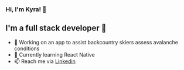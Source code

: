### Hi, I'm Kyra! 👋

## I'm a full stack developer 🥞

- 🚧 Working on an app to assist backcountry skiers assess avalanche conditions 
- 🌱 Currently learning React Native
- 📫 Reach me via [Linkedin](https://www.linkedin.com/in/kyra-henningson/)

<!--
**k-henningson/k-henningson** is a ✨ _special_ ✨ repository because its `README.md` (this file) appears on your GitHub profile.

Here are some ideas to get you started:

- 🔭 I’m currently working on ...
- 🌱 I’m currently learning ...
- 👯 I’m looking to collaborate on ...
- 🤔 I’m looking for help with ...
- 💬 Ask me about ...
- 📫 How to reach me: ...
- 😄 Pronouns: ...
- ⚡ Fun fact: ...
-->

